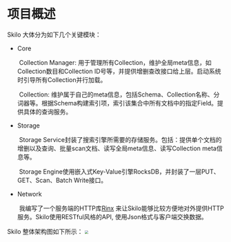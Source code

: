 # 项目概述

Skilo 大体分为如下几个关键模块：

* Core

  ​	Collection Manager: 用于管理所有Collection，维护全局meta信息，如Collection数目和Collection ID号等，并提供增删查改接口给上层。启动系统时引导所有Collection并行加载。

  ​	Collection: 维护属于自己的meta信息，包括Schema、Collection名称、分词器等。根据Schema构建索引项，索引该集合中所有文档中的指定Field。提供具体的查询服务。

* Storage

  ​	Storage Service封装了搜索引擎所需要的存储服务。包括：提供单个文档的增删以及查询、批量scan文档、读写全局meta信息、读写Collection meta信息等。

  ​	Storage Engine使用嵌入式Key-Value引擎RocksDB，并封装了一层PUT、GET、Scan、Batch Write接口。
  
* Network

  ​	我编写了一个服务端的HTTP库[Rinx](https://github.com/demonatic/Rinx "Title") 来让Skilo能够比较方便地对外提供HTTP服务。Skilo使用RESTful风格的API, 使用Json格式与客户端交换数据。

Skilo 整体架构图如下所示：
<img src="[]([https://github.com/demonatic/Image-Hosting/blob/master/Skilo/Skilo%20Architecture.png](https://github.com/demonatic/Image-Hosting/blob/master/Skilo/Skilo Architecture.png))" style="zoom: 50%;" />